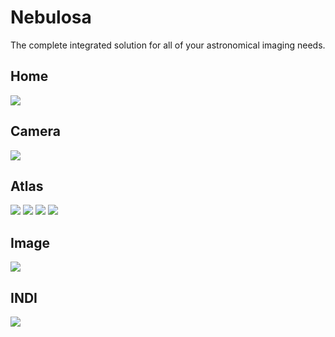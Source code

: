 # Nebulosa

The complete integrated solution for all of your astronomical imaging needs.

## Home

![](home.png)

## Camera

![](camera.png)

## Atlas

![](atlas.1.png)
![](atlas.2.png)
![](atlas.4.png)
![](atlas.7.png)

## Image

![](image.png)

## INDI

![](indi.png)
